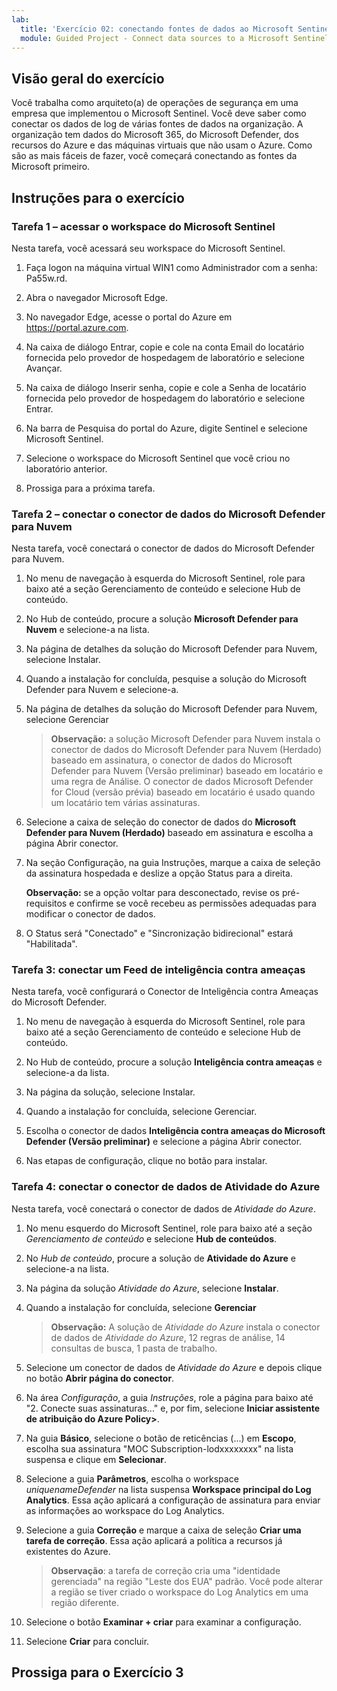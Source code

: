 ```yaml
---
lab:
  title: 'Exercício 02: conectando fontes de dados ao Microsoft Sentinel'
  module: Guided Project - Connect data sources to a Microsoft Sentinel workspace
---
```


## Visão geral do exercício

Você trabalha como arquiteto(a) de operações de segurança em uma empresa que implementou o Microsoft Sentinel. Você deve saber como conectar os dados de log de várias fontes de dados na organização. A organização tem dados do Microsoft 365, do Microsoft Defender, dos recursos do Azure e das máquinas virtuais que não usam o Azure. Como são as mais fáceis de fazer, você começará conectando as fontes da Microsoft primeiro.

## Instruções para o exercício

### Tarefa 1 – acessar o workspace do Microsoft Sentinel

Nesta tarefa, você acessará seu workspace do Microsoft Sentinel.

1. Faça logon na máquina virtual WIN1 como Administrador com a senha: Pa55w.rd.

1. Abra o navegador Microsoft Edge.

1. No navegador Edge, acesse o portal do Azure em <https://portal.azure.com>.

1. Na caixa de diálogo Entrar, copie e cole na conta Email do locatário fornecida pelo provedor de hospedagem de laboratório e selecione Avançar.

1. Na caixa de diálogo Inserir senha, copie e cole a Senha de locatário fornecida pelo provedor de hospedagem do laboratório e selecione Entrar.

1. Na barra de Pesquisa do portal do Azure, digite Sentinel e selecione Microsoft Sentinel.

1. Selecione o workspace do Microsoft Sentinel que você criou no laboratório anterior.

1. Prossiga para a próxima tarefa.

### Tarefa 2 – conectar o conector de dados do Microsoft Defender para Nuvem

Nesta tarefa, você conectará o conector de dados do Microsoft Defender para Nuvem.

1. No menu de navegação à esquerda do Microsoft Sentinel, role para baixo até a seção Gerenciamento de conteúdo e selecione Hub de conteúdo.

1. No Hub de conteúdo, procure a solução **Microsoft Defender para Nuvem** e selecione-a na lista.

1. Na página de detalhes da solução do Microsoft Defender para Nuvem, selecione Instalar.

1. Quando a instalação for concluída, pesquise a solução do Microsoft Defender para Nuvem e selecione-a.

1. Na página de detalhes da solução do Microsoft Defender para Nuvem, selecione Gerenciar

    >**Observação:** a solução Microsoft Defender para Nuvem instala o conector de dados do Microsoft Defender para Nuvem (Herdado) baseado em assinatura, o conector de dados do Microsoft Defender para Nuvem (Versão preliminar) baseado em locatário e uma regra de Análise. O conector de dados Microsoft Defender for Cloud (versão prévia) baseado em locatário é usado quando um locatário tem várias assinaturas.

1. Selecione a caixa de seleção do conector de dados do **Microsoft Defender para Nuvem (Herdado)** baseado em assinatura e escolha a página Abrir conector.

1. Na seção Configuração, na guia Instruções, marque a caixa de seleção da assinatura hospedada e deslize a opção Status para a direita.

     **Observação:** se a opção voltar para desconectado, revise os pré-requisitos e confirme se você recebeu as permissões adequadas para modificar o conector de dados.

1. O Status será "Conectado" e "Sincronização bidirecional" estará "Habilitada".

### Tarefa 3: conectar um Feed de inteligência contra ameaças

Nesta tarefa, você configurará o Conector de Inteligência contra Ameaças do Microsoft Defender.

1. No menu de navegação à esquerda do Microsoft Sentinel, role para baixo até a seção Gerenciamento de conteúdo e selecione Hub de conteúdo.

1. No Hub de conteúdo, procure a solução **Inteligência contra ameaças** e selecione-a da lista.

1. Na página da solução, selecione Instalar.

1. Quando a instalação for concluída, selecione Gerenciar.

1. Escolha o conector de dados **Inteligência contra ameaças do Microsoft Defender (Versão preliminar)** e selecione a página Abrir conector.

1. Nas etapas de configuração, clique no botão para instalar.

### Tarefa 4: conectar o conector de dados de Atividade do Azure

Nesta tarefa, você conectará o conector de dados de *Atividade do Azure*.

1. No menu esquerdo do Microsoft Sentinel, role para baixo até a seção *Gerenciamento de conteúdo* e selecione **Hub de conteúdos**.

1. No *Hub de conteúdo*, procure a solução de **Atividade do Azure** e selecione-a na lista.

1. Na página da solução *Atividade do Azure*, selecione **Instalar**.

1. Quando a instalação for concluída, selecione **Gerenciar**

    >**Observação:** A solução de *Atividade do Azure* instala o conector de dados de *Atividade do Azure*, 12 regras de análise, 14 consultas de busca, 1 pasta de trabalho.

1. Selecione um conector de dados de *Atividade do Azure* e depois clique no botão **Abrir página do conector**.

1. Na área *Configuração*, a guia *Instruções*, role a página para baixo até "2. Conecte suas assinaturas..." e, por fim, selecione **Iniciar assistente de atribuição do Azure Policy>**.

1. Na guia **Básico**, selecione o botão de reticências (...) em **Escopo**, escolha sua assinatura "MOC Subscription-lodxxxxxxxx" na lista suspensa e clique em **Selecionar**.

1. Selecione a guia **Parâmetros**, escolha o workspace *uniquenameDefender* na lista suspensa **Workspace principal do Log Analytics**. Essa ação aplicará a configuração de assinatura para enviar as informações ao workspace do Log Analytics.

1. Selecione a guia **Correção** e marque a caixa de seleção **Criar uma tarefa de correção**. Essa ação aplicará a política a recursos já existentes do Azure.

    >**Observação**: a tarefa de correção cria uma "identidade gerenciada" na região "Leste dos EUA" padrão. Você pode alterar a região se tiver criado o workspace do Log Analytics em uma região diferente.

1. Selecione o botão **Examinar + criar** para examinar a configuração.

1. Selecione **Criar** para concluir.

## Prossiga para o Exercício 3
